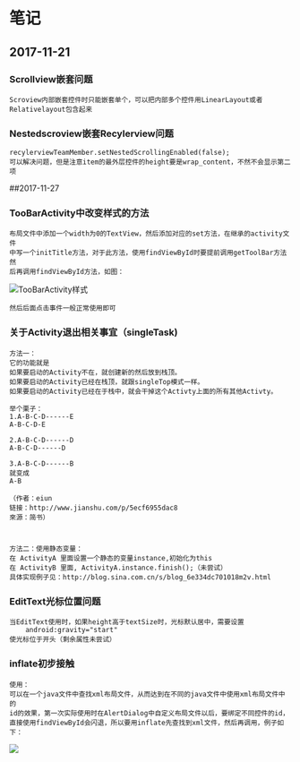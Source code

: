 # 笔记
## 2017-11-21
### Scrollview嵌套问题
	Scroview内部嵌套控件时只能嵌套单个，可以把内部多个控件用LinearLayout或者Relativelayout包含起来
### Nestedscroview嵌套Recylerview问题
	recylerviewTeamMember.setNestedScrollingEnabled(false);
	可以解决问题，但是注意item的最外层控件的height要是wrap_content，不然不会显示第二项
##2017-11-27
### TooBarActivity中改变样式的方法
	布局文件中添加一个width为0的TextView，然后添加对应的set方法，在继承的activity文件
	中写一个initTitle方法，对于此方法，使用findViewById时要提前调用getToolBar方法然
	后再调用findViewById方法，如图：
![TooBarActivity样式](http://i2.bvimg.com/620700/c13db5fb934bc838.png)

	然后后面点击事件一般正常使用即可
### 关于Activity退出相关事宜（singleTask)
	方法一：
	它的功能就是
	如果要启动的Activity不在，就创建新的然后放到栈顶。
	如果要启动的Activity已经在栈顶，就跟singleTop模式一样。
	如果要启动的Activity已经在于栈中，就会干掉这个Activty上面的所有其他Activty。
	
	举个栗子：
	1.A-B-C-D------E
	A-B-C-D-E
	
	2.A-B-C-D------D
	A-B-C-D------D
	
	3.A-B-C-D------B
	就变成
	A-B
	
	（作者：eiun
	链接：http://www.jianshu.com/p/5ecf6955dac8
	來源：简书）
#

	方法二：使用静态变量：
	在 ActivityA 里面设置一个静态的变量instance,初始化为this
	在 ActivityB 里面, ActivityA.instance.finish();（未尝试）
	具体实现例子见：http://blog.sina.com.cn/s/blog_6e334dc701018m2v.html
### EditText光标位置问题
	当EditText使用时，如果height高于textSize时，光标默认居中，需要设置
		android:gravity="start"
	使光标位于开头（剩余属性未尝试）
### inflate初步接触
	使用：
	可以在一个java文件中查找xml布局文件，从而达到在不同的java文件中使用xml布局文件中的
	id的效果，第一次实际使用时在AlertDialog中自定义布局文件以后，要绑定不同控件的id，
	直接使用findViewById会闪退，所以要用inflate先查找到xml文件，然后再调用，例子如
	下：
![](http://i4.bvimg.com/620700/5cacf686f3d43ec3.png)

	

	